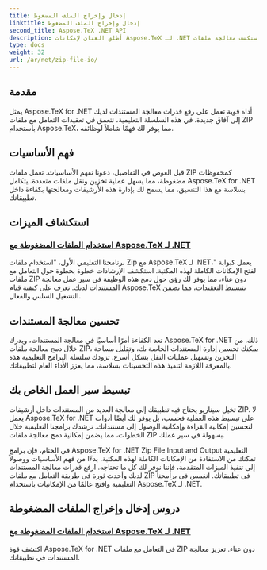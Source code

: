 ```yaml
---
title: إدخال وإخراج الملف المضغوط
linktitle: إدخال وإخراج الملف المضغوط
second_title: Aspose.TeX .NET API
description: أطلق العنان لإمكانات Aspose.TeX لـ .NET من خلال البرامج التعليمية الخاصة بإدخال وإخراج الملفات المضغوطة. استكشف معالجة ملفات ZIP ومعالجة المستندات لتطبيقاتك.
type: docs
weight: 32
url: /ar/net/zip-file-io/
---
```

## مقدمة

يمثل Aspose.TeX for .NET أداة قوية تعمل على رفع قدرات معالجة المستندات لديك إلى آفاق جديدة. في هذه السلسلة التعليمية، نتعمق في تعقيدات التعامل مع ملفات ZIP باستخدام Aspose.TeX، مما يوفر لك فهمًا شاملاً لوظائفه.

## فهم الأساسيات
قبل الغوص في التفاصيل، دعونا نفهم الأساسيات. تعمل ملفات ZIP كمحفوظات مضغوطة، مما يسهل عملية تخزين ونقل ملفات متعددة. يتكامل Aspose.TeX for .NET بسلاسة مع هذا التنسيق، مما يسمح لك بإدارة هذه الأرشيفات ومعالجتها بكفاءة داخل تطبيقاتك.

## استكشاف الميزات
### [استخدام الملفات المضغوطة مع Aspose.TeX لـ .NET](./zip-files-aspose-tex/)
برنامجنا التعليمي الأول، "استخدام ملفات Zip مع Aspose.TeX لـ .NET،" يعمل كبوابة لفتح الإمكانات الكاملة لهذه المكتبة. استكشف الإرشادات خطوة بخطوة حول التعامل مع ملفات ZIP دون عناء، مما يوفر لك رؤى حول دمج هذه الوظيفة في سير عمل معالجة المستندات لديك. تعرف على كيفية قيام Aspose.TeX بتبسيط التعقيدات، مما يضمن التشغيل السلس والفعال.

## تحسين معالجة المستندات
تعد الكفاءة أمرًا أساسيًا في معالجة المستندات، ويدرك Aspose.TeX for .NET ذلك. من خلال دمج معالجة ملفات ZIP، يمكنك تحسين إدارة المستندات الخاصة بك، وتقليل مساحة التخزين وتسهيل عمليات النقل بشكل أسرع. تزودك سلسلة البرامج التعليمية هذه بالمعرفة اللازمة لتنفيذ هذه التحسينات بسلاسة، مما يعزز الأداء العام لتطبيقاتك.

## تبسيط سير العمل الخاص بك
تخيل سيناريو يحتاج فيه تطبيقك إلى معالجة العديد من المستندات داخل أرشيفات ZIP. لا يعمل Aspose.TeX for .NET على تبسيط هذه العملية فحسب، بل يوفر لك أيضًا أدوات لتحسين إمكانية القراءة وإمكانية الوصول إلى مستنداتك. ترشدك برامجنا التعليمية خلال الخطوات، مما يضمن إمكانية دمج معالجة ملفات ZIP بسهولة في سير عملك.

في الختام، فإن برامج Aspose.TeX for .NET Zip File Input and Output التعليمية تمكنك من الاستفادة من الإمكانات الكاملة لهذه المكتبة. بدءًا من فهم الأساسيات ووصولاً إلى تنفيذ الميزات المتقدمة، فإننا نوفر لك كل ما تحتاجه. ارفع قدرات معالجة المستندات لديك وأحدث ثورة في طريقة التعامل مع ملفات ZIP في تطبيقاتك. انغمس في برامجنا التعليمية وافتح عالمًا من الإمكانيات باستخدام Aspose.TeX لـ .NET.
## دروس إدخال وإخراج الملفات المضغوطة
### [استخدام الملفات المضغوطة مع Aspose.TeX لـ .NET](./zip-files-aspose-tex/)
اكتشف قوة Aspose.TeX for .NET في التعامل مع ملفات ZIP دون عناء. تعزيز معالجة المستندات في تطبيقاتك.